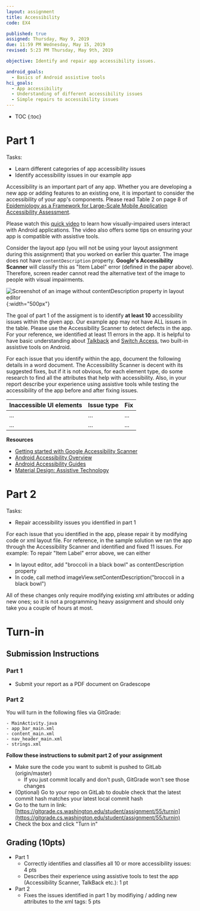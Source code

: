 ```yaml
---
layout: assignment
title: Accessibility
code: EX4

published: true
assigned: Thursday, May 9, 2019
due: 11:59 PM Wednesday, May 15, 2019
revised: 5:23 PM Thursday, May 9th, 2019

objective: Identify and repair app accessibility issues.

android_goals:
  - Basics of Android assistive tools
hci_goals:
  - App accessibility
  - Understanding of different accessibility issues
  - Simple repairs to accessibility issues
---
```


* TOC
{:toc}

# Part 1

Tasks:

- Learn different categories of app accessibility issues
- Identify accessibility issues in our example app

Accessibility is an important part of any app. Whether you are developing a new app or adding features to an existing one, it is important to consider the accessibility of your app's components. Please read Table 2 on page 8 of [Epidemiology as a Framework for Large-Scale Mobile Application Accessibility Assessment](https://xiaoyizhang.me/assets/Paper/ASSETS_2017_Epidemiology.pdf).

Please watch this [quick video](https://youtu.be/1by5J7c5Vz4) to learn how visually-impaired users interact with Android applications. The video also offers some tips on ensuring your app is compatible with assistive tools.

Consider the layout app (you will not be using your layout assignment during this assignment) that you worked on earlier this quarter. The image does not have `contentDescription` property. **Google's Accessibility Scanner** will classify this as "Item Label" error (defined in the paper above). Therefore, screen reader cannot read the alternative text of the image to people with visual impairments.

![Screenshot of an image without contentDescription property in layout editor](accessibility-img/1.png){:width="500px"}

The goal of part 1 of the assigment is to identify **at least 10** accessibility issues within the given app. Our example app may not have ALL issues in the table. Please use the Accessibility Scanner to detect defects in the app. For your reference, we identified at least 11 errors in the app. It is helpful to have basic understanding about [Talkback](https://support.google.com/accessibility/android/answer/6283677?hl=en) and [Switch Access](https://support.google.com/accessibility/android/answer/6122836?hl=en), two built-in assistive tools on Android.

For each issue that you identify within the app, document the following details in a word document. The Accessibility Scanner is decent with its suggested fixes, but if it is not obvious, for each element type, do some research to find all the attributes that help with accessibility. Also, in your report describe your experience using assistive tools while testing the accessibility of the app before and after fixing issues.

| Inaccessible UI elements | Issue type | Fix |
| ------------------------ | ---------- | --- |
| ...                      | ...        | ... |
| ...                      | ...        | ... |

**Resources**

- [Getting started with Google Accessibility Scanner](https://support.google.com/accessibility/android/answer/6376570?hl=en&ref_topic=6376582)
- [Android Accessibility Overview](https://developer.android.com/guide/topics/ui/accessibility/)
- [Android Accessibility Guides](https://developer.android.com/guide/topics/ui/accessibility/apps)
- [Material Design: Assistive Technology](https://material.io/design/usability/accessibility.html#assistive-technology)

<!-- <span style="color:red">
XXX TODO: Should we ask them to write a report with the description of each issue? (Increases the workload of TA). Or we only grade based on how many issues are repaired? (What if they can identify but cannot repair some issues?)
</span> -->

<!-- <span style="color:red">
XXX TODO: Should we provide them Google Accessibility Scanner? (Although it may not cover all issues...)
</span> -->

# Part 2

Tasks:

- Repair accessibility issues you identified in part 1

For each issue that you identified in the app, please repair it by modifying code or xml layout file. For reference, in the sample solution we ran the app through the Accessibility Scanner and identified and fixed 11 issues. For example: To repair "Item Label" error above, we can either

- In layout editor, add "broccoli in a black bowl" as contentDescription property
- In code, call method imageView.setContentDescription("broccoli in a black bowl")

All of these changes only require modifying existing xml attributes or adding new ones; so it is not a programming heavy assignment and should only take you a couple of hours at most.

# Turn-in

## Submission Instructions

### Part 1

- Submit your report as a PDF document on Gradescope

### Part 2

You will turn in the following files via GitGrade:
```
- MainActivity.java
- app_bar_main.xml
- content_main.xml
- nav_header_main.xml
- strings.xml
```
**Follow these instructions to submit part 2 of your assignment**

- Make sure the code you want to submit is pushed to GitLab (origin/master)
  - If you just commit locally and don't push, GitGrade won't see those changes 
- (Optional) Go to your repo on GitLab to double check that the latest commit hash matches your latest local commit hash
- Go to the turn in link: [https://gitgrade.cs.washington.edu/student/assignment/55/turnin](https://gitgrade.cs.washington.edu/student/assignment/55/turnin)
- Check the box and click "Turn in"

## Grading (10pts)

- Part 1
  - Correctly identifies and classifies all 10 or more accessibility issues: 4 pts
  - Describes their experience using assistive tools to test the app (Accessibility Scanner, TalkBack etc.): 1 pt
- Part 2
  - Fixes the issues identified in part 1 by modifiying / adding new attributes to the xml tags: 5 pts
